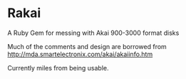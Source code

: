 # Rakai
A Ruby Gem for messing with Akai 900-3000 format disks

Much of the comments and design are borrowed from 
http://mda.smartelectronix.com/akai/akaiinfo.htm

Currently miles from being usable.
